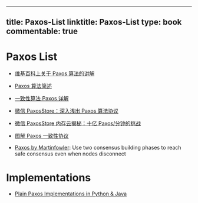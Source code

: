 
---
title: Paxos-List
linktitle: Paxos-List
type: book
commentable: true
---

# Paxos List

- [维基百科上关于 Paxos 算法的讲解](https://zh.wikipedia.org/wiki/Paxos%E7%AE%97%E6%B3%95)

- [Paxos 算法简述](http://my.oschina.net/linlifeng/blog/78918)

- [一致性算法 Paxos 详解](http://www.solinx.co/archives/403)

- [微信 PaxosStore：深入浅出 Paxos 算法协议](https://www.sdk.cn/news/5826)

- [微信 PaxosStore 内存云揭秘：十亿 Paxos/分钟的挑战](http://mp.weixin.qq.com/s?__biz=MzI4NDMyNTU2Mw==&mid=2247483804&idx=1&sn=a6629ebdaefbc2470c2ecbf12577daff)

- [图解 Paxos 一致性协议](http://blog.xiaohansong.com/2016/09/30/Paxos/)

- [Paxos by Martinfowler](https://martinfowler.com/articles/patterns-of-distributed-systems/paxos.html): Use two consensus building phases to reach safe consensus even when nodes disconnect

# Implementations

- [Plain Paxos Implementations in Python & Java](https://github.com/cocagne/paxos)

    